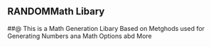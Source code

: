 ## RANDOMMath Libary

##@ This is a Math Generation Libary Based on Metghods used for Generating Numbers ana Math Options abd More
